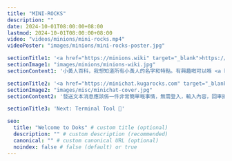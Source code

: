 ```yaml
---
title: "MINI-ROCKS"
description: ""
date: 2024-10-01T08:00:00+08:00
lastmod: 2024-10-01T08:00:00+08:00
video: "videos/minions/mini-rocks.mp4"
videoPoster: "images/minions/mini-rocks-poster.jpg"

sectionTitle1: '<a href="https://minions.wiki" target="_blank">https://minions.wiki</a>'
sectionImage1: "images/minions/minions-wiki.jpg"
sectionContent1: '小黃人百科，我想知道所有小黃人的名字和特點。有興趣嘅可以喺 <a href="https://github.com/minions-wiki/minions-wiki" target="_blank">GitHub</a> 上提交合併請求。'

sectionTitle2: '<a href="https://minichat.kugarocks.com" target="_blank">https://minichat.kugarocks.com</a>'
sectionImage2: "images/misc/minichat-cover.jpg"
sectionContent2: '發送文本消息應該係一件非常簡單嘅事情，無需登入，輸入內容，回車搞掂。'

sectionTitle3: 'Next: Terminal Tool 🚀'

seo:
  title: "Welcome to Doks" # custom title (optional)
  description: "" # custom description (recommended)
  canonical: "" # custom canonical URL (optional)
  noindex: false # false (default) or true
---
```

